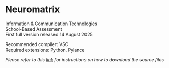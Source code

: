 # Neuromatrix 
Information & Communication Technologies  
School-Based Assessment   
First full version released 14 August 2025  

Recommended compiler: VSC  
Required extensions: Python, Pylance  

*Please refer to this [link](https://docs.github.com/en/get-started/start-your-journey/downloading-files-from-github#downloading-a-repositorys-files) for instructions on how to download the source files*  
